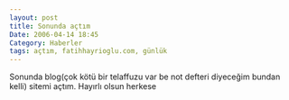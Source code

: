 ```yaml
---
layout: post
title: Sonunda açtım
Date: 2006-04-14 18:45
Category: Haberler
tags: açtım, fatihhayrioglu.com, günlük
---
```


Sonunda blog(çok kötü bir telaffuzu var be not defteri diyeceğim bundan
kelli) sitemi açtım. Hayırlı olsun herkese
